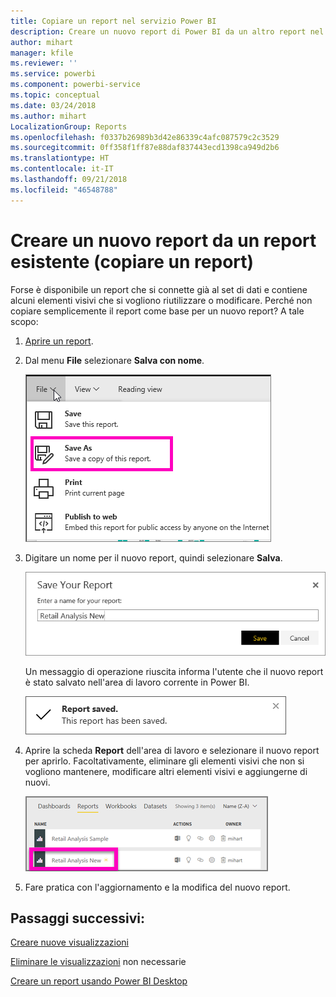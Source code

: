 ```yaml
---
title: Copiare un report nel servizio Power BI
description: Creare un nuovo report di Power BI da un altro report nel servizio Power BI.
author: mihart
manager: kfile
ms.reviewer: ''
ms.service: powerbi
ms.component: powerbi-service
ms.topic: conceptual
ms.date: 03/24/2018
ms.author: mihart
LocalizationGroup: Reports
ms.openlocfilehash: f0337b26989b3d42e86339c4afc087579c2c3529
ms.sourcegitcommit: 0ff358f1ff87e88daf837443ecd1398ca949d2b6
ms.translationtype: HT
ms.contentlocale: it-IT
ms.lasthandoff: 09/21/2018
ms.locfileid: "46548788"
---
```

# <a name="create-a-new-report-from-an-existing-report-copy-a-report"></a>Creare un nuovo report da un report esistente (copiare un report)
Forse è disponibile un report che si connette già al set di dati e contiene alcuni elementi visivi che si vogliono riutilizzare o modificare.  Perché non copiare semplicemente il report come base per un nuovo report?  A tale scopo:

1. [Aprire un report](consumer/end-user-report-open.md).
2. Dal menu **File** selezionare **Salva con nome**.
   
   ![](media/power-bi-report-copy/powerbi-save-as.png)
3. Digitare un nome per il nuovo report, quindi selezionare **Salva**.
   
   ![](media/power-bi-report-copy/savereport.png)
   
   Un messaggio di operazione riuscita informa l'utente che il nuovo report è stato salvato nell'area di lavoro corrente in Power BI.
   
   ![](media/power-bi-report-copy/savesuccess1.png)
4. Aprire la scheda **Report** dell'area di lavoro e selezionare il nuovo report per aprirlo. Facoltativamente, eliminare gli elementi visivi che non si vogliono mantenere, modificare altri elementi visivi e aggiungerne di nuovi.
   
   ![](media/power-bi-report-copy/power-bi-workspace.png)
5. Fare pratica con l'aggiornamento e la modifica del nuovo report.

## <a name="next-steps"></a>Passaggi successivi:
[Creare nuove visualizzazioni](visuals/power-bi-report-add-visualizations-ii.md)

[Eliminare le visualizzazioni](consumer/end-user-delete.md) non necessarie

[Creare un report usando Power BI Desktop](desktop-report-view.md)
